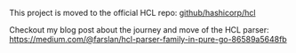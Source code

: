 This project is moved to the official HCL repo:
[github/hashicorp/hcl](https://github.com/hashicorp/hcl)

Checkout my blog post about the journey and move of the HCL parser: 
https://medium.com/@farslan/hcl-parser-family-in-pure-go-86589a5648fb
